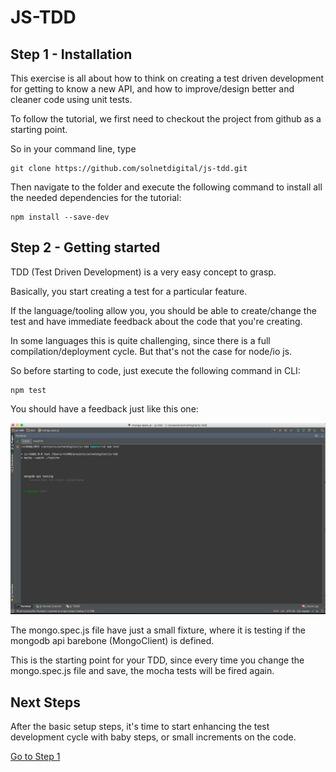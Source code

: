 # JS-TDD

## Step 1 - Installation

This exercise is all about how to think on creating a test driven development for getting to know a new API, and 
how to improve/design better and cleaner code using unit tests.

To follow the tutorial, we first need to checkout the project from github as a starting point.

So in your command line, type

```
git clone https://github.com/solnetdigital/js-tdd.git 
```

Then navigate to the folder and execute the following command to install all the needed dependencies for the tutorial:

```
npm install --save-dev
```

## Step 2 - Getting started

TDD (Test Driven Development) is a very easy concept to grasp.

Basically, you start creating a test for a particular feature. 

If the language/tooling allow you, you should be able
to create/change the test and have immediate feedback about the code that you're creating.

In some languages this is quite challenging, since there is a full compilation/deployment cycle. But that's not the case for node/io js.

So before starting to code, just execute the following command in CLI:

```
npm test
```

You should have a feedback just like this one:

![Test result](./testResult.png)

The mongo.spec.js file have just a small fixture, where it is testing if the mongodb api barebone (MongoClient) is
defined.

This is the starting point for your TDD, since every time you change the mongo.spec.js file and save, the mocha
tests will be fired again.

## Next Steps
After the basic setup steps, it's time to start enhancing the test development cycle with baby steps, or small increments on the code.

[Go to Step 1](./docs/STEP1.md)